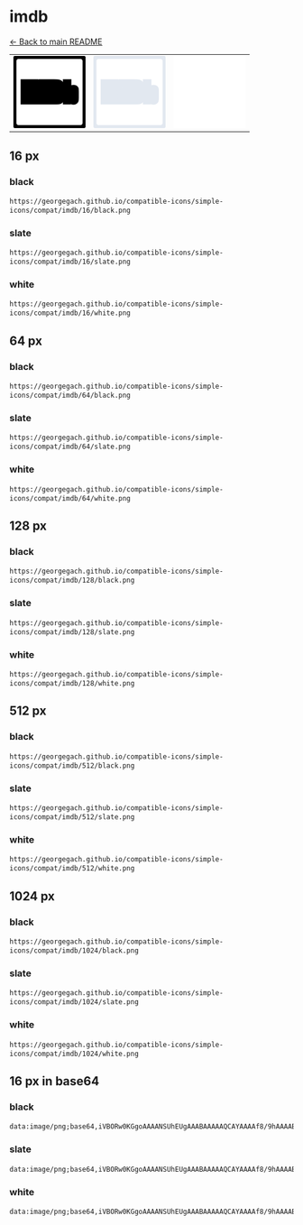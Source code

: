 # imdb

[← Back to main README](../../README.md)

<table><tr>
  <td><img src="./128/black.png" width="128" alt="imdb black icon" /></td>
  <td><img src="./128/slate.png" width="128" alt="imdb slate icon" /></td>
  <td><img src="./128/white.png" width="128" alt="imdb white icon" /></td>
</tr></table>

## 16 px

### black
```
https://georgegach.github.io/compatible-icons/simple-icons/compat/imdb/16/black.png
```

### slate
```
https://georgegach.github.io/compatible-icons/simple-icons/compat/imdb/16/slate.png
```

### white
```
https://georgegach.github.io/compatible-icons/simple-icons/compat/imdb/16/white.png
```

## 64 px

### black
```
https://georgegach.github.io/compatible-icons/simple-icons/compat/imdb/64/black.png
```

### slate
```
https://georgegach.github.io/compatible-icons/simple-icons/compat/imdb/64/slate.png
```

### white
```
https://georgegach.github.io/compatible-icons/simple-icons/compat/imdb/64/white.png
```

## 128 px

### black
```
https://georgegach.github.io/compatible-icons/simple-icons/compat/imdb/128/black.png
```

### slate
```
https://georgegach.github.io/compatible-icons/simple-icons/compat/imdb/128/slate.png
```

### white
```
https://georgegach.github.io/compatible-icons/simple-icons/compat/imdb/128/white.png
```

## 512 px

### black
```
https://georgegach.github.io/compatible-icons/simple-icons/compat/imdb/512/black.png
```

### slate
```
https://georgegach.github.io/compatible-icons/simple-icons/compat/imdb/512/slate.png
```

### white
```
https://georgegach.github.io/compatible-icons/simple-icons/compat/imdb/512/white.png
```

## 1024 px

### black
```
https://georgegach.github.io/compatible-icons/simple-icons/compat/imdb/1024/black.png
```

### slate
```
https://georgegach.github.io/compatible-icons/simple-icons/compat/imdb/1024/slate.png
```

### white
```
https://georgegach.github.io/compatible-icons/simple-icons/compat/imdb/1024/white.png
```

## 16 px in base64

### black
```
data:image/png;base64,iVBORw0KGgoAAAANSUhEUgAAABAAAAAQCAYAAAAf8/9hAAAABmJLR0QA/wD/AP+gvaeTAAAAv0lEQVQ4je3SO05CURSF4e8aiIaEigprQycdcQCMgp5Z2DgLCudDDQk2WlgCsQJj4F7lUbBvckKwEAsbV3Ky99nJ+rPOI8MSEz9XhlsYnmEuNbz4hRn8PaAStYeH6POY77BFFWuM0MEM3WPANVr4DEOOS0zRxCpqgToecZ8CUhVxtK9kdhWQAg30HZ7/5B0skxSn9BG19h0gT1ap9yRRmXqdbl4xjojwFoAd5tjgGTeR7gUD3PH/EzMs8HSmv70Hs/EszqT8ru0AAAAASUVORK5CYII=
```

### slate
```
data:image/png;base64,iVBORw0KGgoAAAANSUhEUgAAABAAAAAQCAYAAAAf8/9hAAAABmJLR0QA/wD/AP+gvaeTAAABG0lEQVQ4jcWSvy4EcRSFv3N3B5FIJBor0YmOTjyAp9B7C423UHifrUloKGQozETC7oowuzu/oxnrTzRG4ZQ393z3npurvByMAp3zW9ky3uK2HPZ/bW50Ww77key2fpJNtHY3+jOgC3BTPOyT4ogOYFegLpYlp9opC+nV4hSzE6hYX13e+wJA3TUibYImQGZTSZ43vgtFD/wSVs9mDCzlxePJhO4h1A3gk2zGiACmH1UtAC/A2GJF6GDOaWT9cIOAkSADqp8yyzw3oxab/m8byBWosj0DGJ5AUwDHe2y9zm6Qal13gjMnj5FwSvcKVSAblxI15tLyBiYLdKWOjuvau+TFoPUn5sWg//+PFCG1N0soLwfDQBdtAHbafgOe44Xrt6XYrQAAAABJRU5ErkJggg==
```

### white
```
data:image/png;base64,iVBORw0KGgoAAAANSUhEUgAAABAAAAAQCAYAAAAf8/9hAAAABmJLR0QA/wD/AP+gvaeTAAAAw0lEQVQ4je3SvS5FQRiF4WeEEIlKRS06OnEBrkLvLjTuQuF+Tk1CQ6FEVLaIc7afpZmdjOQo7EZjJZMvs5L1Zn2TKUk6XPq9CnYkmYwIgySThbHhQX8PWIQkhzip3qz6wSeWMMU59nBfSjn4BsAmtvFWAzMs4w4beK2zx1qSMxy3gFZ9Xe298VYqpMc6jtAx/w26psU8vdS5+hNg1pxBz02jofW0vdziolaExwoIHvCBa2zVdjc4xf7/T6QkecLVyPzuF6/dRLmIVC9PAAAAAElFTkSuQmCC
```

